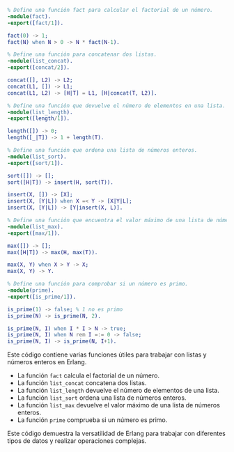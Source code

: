 ```erlang
% Define una función fact para calcular el factorial de un número.
-module(fact).
-export([fact/1]).

fact(0) -> 1;
fact(N) when N > 0 -> N * fact(N-1).

% Define una función para concatenar dos listas.
-module(list_concat).
-export([concat/2]).

concat([], L2) -> L2;
concat(L1, []) -> L1;
concat(L1, L2) -> [H|T] = L1, [H|concat(T, L2)].

% Define una función que devuelve el número de elementos en una lista.
-module(list_length).
-export([length/1]).

length([]) -> 0;
length([_|T]) -> 1 + length(T).

% Define una función que ordena una lista de números enteros.
-module(list_sort).
-export([sort/1]).

sort([]) -> [];
sort([H|T]) -> insert(H, sort(T)).

insert(X, []) -> [X];
insert(X, [Y|L]) when X =< Y -> [X|Y|L];
insert(X, [Y|L]) -> [Y|insert(X, L)].

% Define una función que encuentra el valor máximo de una lista de números enteros.
-module(list_max).
-export([max/1]).

max([]) -> [];
max([H|T]) -> max(H, max(T)).

max(X, Y) when X > Y -> X;
max(X, Y) -> Y.

% Define una función para comprobar si un número es primo.
-module(prime).
-export([is_prime/1]).

is_prime(1) -> false; % 1 no es primo
is_prime(N) -> is_prime(N, 2).

is_prime(N, I) when I * I > N -> true;
is_prime(N, I) when N rem I =:= 0 -> false;
is_prime(N, I) -> is_prime(N, I+1).
```

Este código contiene varias funciones útiles para trabajar con listas y números enteros en Erlang.

* La función `fact` calcula el factorial de un número.
* La función `list_concat` concatena dos listas.
* La función `list_length` devuelve el número de elementos de una lista.
* La función `list_sort` ordena una lista de números enteros.
* La función `list_max` devuelve el valor máximo de una lista de números enteros.
* La función `prime` comprueba si un número es primo.

Este código demuestra la versatilidad de Erlang para trabajar con diferentes tipos de datos y realizar operaciones complejas.